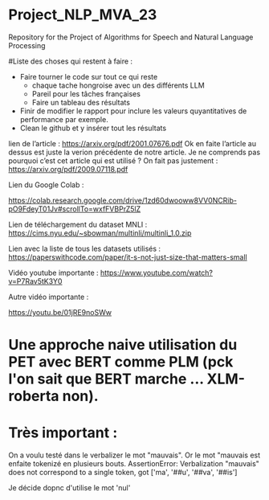 # Project_NLP_MVA_23
Repository for the Project of Algorithms for Speech and Natural Language Processing 




#Liste des choses qui restent à faire : 


- Faire tourner le code sur tout ce qui reste 
   - chaque tache hongroise avec un des différents LLM 
   - Pareil pour les tâches françaises
   - Faire un tableau des résultats
- Finir de modifier le rapport pour inclure les valeurs quyantitatives de performance par exemple.
- Clean le github et y insérer tout les résultats 










lien de l’article : https://arxiv.org/pdf/2001.07676.pdf
Ok en faite l’article au dessus est juste la verion précédente de notre article.
Je ne comprends pas pourquoi c’est cet article qui est utilisé ? On fait pas justement : 
https://arxiv.org/pdf/2009.07118.pdf



Lien du Google Colab : 

https://colab.research.google.com/drive/1zd60dwooww8VV0NCRib-pO9FdeyT01Jv#scrollTo=wxfFVBPrZ5lZ




Lien de téléchargement du dataset MNLI : 
https://cims.nyu.edu/~sbowman/multinli/multinli_1.0.zip

Lien avec la liste de tous les datasets utilisés : https://paperswithcode.com/paper/it-s-not-just-size-that-matters-small

Vidéo youtube importante : 
https://www.youtube.com/watch?v=P7Rav5tK3Y0


Autre vidéo importante : 

https://youtu.be/01jRE9noSWw

# Une approche naive utilisation du PET avec BERT comme PLM (pck l'on sait que BERT marche ... XLM-roberta non).

# Très important :

On a voulu testé dans le verbalizer le mot "mauvais". Or le mot "mauvais est enfaite tokenizé en plusieurs bouts. AssertionError: Verbalization "mauvais" does not correspond to a single token, got ['ma', '##u', '##va', '##is']



Je décide dopnc d'utilise le mot 'nul'
